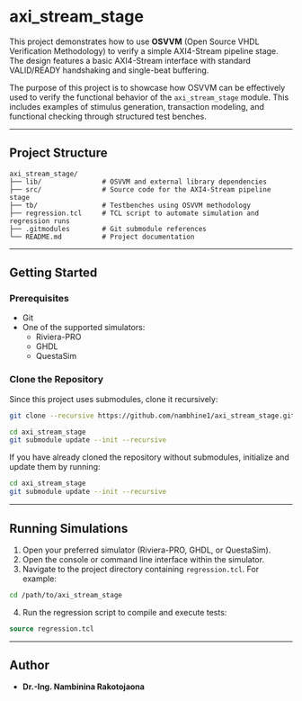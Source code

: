 
# axi_stream_stage

This project demonstrates how to use **OSVVM** (Open Source VHDL Verification Methodology) to verify a simple AXI4-Stream pipeline stage. The design features a basic AXI4-Stream interface with standard VALID/READY handshaking and single-beat buffering.

The purpose of this project is to showcase how OSVVM can be effectively used to verify the functional behavior of the `axi_stream_stage` module. This includes examples of stimulus generation, transaction modeling, and functional checking through structured test benches.

---

## Project Structure

```
axi_stream_stage/
├── lib/               # OSVVM and external library dependencies
├── src/               # Source code for the AXI4-Stream pipeline stage
├── tb/                # Testbenches using OSVVM methodology
├── regression.tcl     # TCL script to automate simulation and regression runs
├── .gitmodules        # Git submodule references
└── README.md          # Project documentation
```

---

## Getting Started

### Prerequisites

- Git
- One of the supported simulators:
  - Riviera-PRO
  - GHDL
  - QuestaSim

### Clone the Repository

Since this project uses submodules, clone it recursively:

```bash
git clone --recursive https://github.com/nambhine1/axi_stream_stage.git

cd axi_stream_stage
git submodule update --init --recursive
```

If you have already cloned the repository without submodules, initialize and update them by running:

```bash
cd axi_stream_stage
git submodule update --init --recursive
```

---

## Running Simulations

1. Open your preferred simulator (Riviera-PRO, GHDL, or QuestaSim).
2. Open the console or command line interface within the simulator.
3. Navigate to the project directory containing `regression.tcl`. For example:

```bash
cd /path/to/axi_stream_stage
```

4. Run the regression script to compile and execute tests:

```tcl
source regression.tcl
```

---

## Author

- **Dr.-Ing. Nambinina Rakotojaona**
